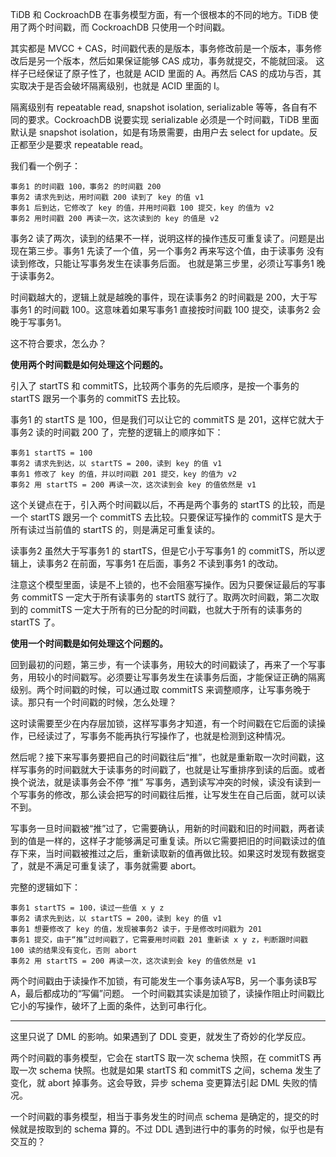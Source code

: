 TiDB 和 CockroachDB 在事务模型方面，有一个很根本的不同的地方。TiDB 使用了两个时间戳，而 CockroachDB 只使用一个时间戳。

其实都是 MVCC + CAS，时间戳代表的是版本，事务修改前是一个版本，事务修改后是另一个版本，然后如果保证能够 CAS 成功，事务就提交，不能就回滚。
这样子已经保证了原子性了，也就是 ACID 里面的 A。再然后 CAS 的成功与否，其实取决于是否会破坏隔离级别，也就是 ACID 里面的 I。

隔离级别有 repeatable read, snapshot isolation, serializable 等等，各自有不同的要求。CockroachDB 说要实现 serializable 必须是一个时间戳，TiDB 里面默认是 snapshot isolation，如是有场景需要，由用户去 select for update。反正都至少是要求 repeatable read。

我们看一个例子：

	事务1 的时间戳 100，事务2 的时间戳 200
	事务2 请求先到达，用时间戳 200 读到了 key 的值 v1
	事务1 后到达，它修改了 key 的值，并用时间戳 100 提交，key 的值为 v2
	事务2 用时间戳 200 再读一次，这次读到的 key 的值是 v2
	
事务2 读了两次，读到的结果不一样，说明这样的操作违反可重复读了。问题是出现在第三步。事务1 先读了一个值，另一个事务2 再来写这个值，由于读事务 没有读到修改，只能让写事务发生在读事务后面。
也就是第三步里，必须让写事务1 晚于读事务2。

时间戳越大的，逻辑上就是越晚的事件，现在读事务2 的时间戳是 200，大于写事务1 的时间戳 100。这意味着如果写事务1 直接按时间戳 100 提交，读事务2 会晚于写事务1。

这不符合要求，怎么办？

**使用两个时间戳是如何处理这个问题的。**

引入了 startTS 和 commitTS，比较两个事务的先后顺序，是按一个事务的 startTS 跟另一个事务的 commitTS 去比较。

事务1 的 startTS 是 100，但是我们可以让它的 commitTS 是 201，这样它就大于事务2 读的时间戳 200 了，完整的逻辑上的顺序如下：

	事务1 startTS = 100
	事务2 请求先到达，以 startTS = 200，读到 key 的值 v1
	事务1 修改了 key 的值，并以时间戳 201 提交，key 的值为 v2
	事务2 用 startTS = 200 再读一次，这次读到会 key 的值依然是 v1

这个关键点在于，引入两个时间戳以后，不再是两个事务的 startTS 的比较，而是一个 startTS 跟另一个 commitTS 去比较。只要保证写操作的 commitTS 是大于所有读过当前值的 startTS 的，则是满足可重复读的。

读事务2 虽然大于写事务1 的 startTS，但是它小于写事务1 的 commitTS，所以逻辑上，读事务2 在前面，写事务1 在后面，事务2 不读到事务1 的改动。

注意这个模型里面，读是不上锁的，也不会阻塞写操作。因为只要保证最后的写事务 commitTS 一定大于所有读事务的 startTS 就行了。取两次时间戳，第二次取到的 commitTS 一定大于所有的已分配的时间戳，也就大于所有的读事务的 startTS 了。

**使用一个时间戳是如何处理这个问题的。**

回到最初的问题，第三步，有一个读事务，用较大的时间戳读了，再来了一个写事务，用较小的时间戳写。必须要让写事务发生在读事务后面，才能保证正确的隔离级别。两个时间戳的时候，可以通过取 commitTS 来调整顺序，让写事务晚于读。那只有一个时间戳的时候，怎么处理？

这时读需要至少在内存层加锁，这样写事务才知道，有一个时间戳在它后面的读操作，已经读过了，写事务不能再执行写操作了，也就是检测到这种情况。

然后呢？接下来写事务要把自己的时间戳往后“推”，也就是重新取一次时间戳，这样写事务的时间戳就大于读事务的时间戳了，也就是让写重排序到读的后面。或者换个说法，就是读事务会不停 “推” 写事务，遇到读写冲突的时候，读没有读到一个写事务的修改，那么读会把写的时间戳往后推，让写发生在自己后面，就可以读不到。

写事务一旦时间戳被“推”过了，它需要确认，用新的时间戳和旧的时间戳，两者读到的值是一样的，这样子才能够满足可重复读。所以它需要把旧的时间戳读过的值存下来，当时间戳被推过之后，重新读取新的值再做比较。如果这时发现有数据变了，就是不满足可重复读了，事务就需要 abort。

完整的逻辑如下：

	事务1 startTS = 100，读过一些值 x y z
	事务2 请求先到达，以 startTS = 200，读到 key 的值 v1
	事务1 想要修改了 key 的值，发现被事务2 读于，于是修改时间戳为 201
	事务1 提交，由于“推”过时间戳了，它需要用时间戳 201 重新读 x y z，判断跟时间戳 100 读的结果没有变化，否则 abort
	事务2 用 startTS = 200 再读一次，这次读到会 key 的值依然是 v1
	
两个时间戳由于读操作不加锁，有可能发生一个事务读A写B，另一个事务读B写A，最后都成功的“写偏”问题。
一个时间戳其实读是加锁了，读操作阻止时间戳比它小的写操作，破坏了上面的条件，达到可串行化。

------------------

这里只说了 DML 的影响。如果遇到了 DDL 变更，就发生了奇妙的化学反应。

两个时间戳的事务模型，它会在 startTS 取一次 schema 快照，在 commitTS 再取一次 schema 快照。也就是如果 startTS 和 commitTS 之间，schema 发生了变化，就 abort 掉事务。这会导致，异步 schema 变更算法引起 DML 失败的情况。

一个时间戳的事务模型，相当于事务发生的时间点 schema 是确定的，提交的时候就是按取到的 schema 算的。不过 DDL 遇到进行中的事务的时候，似乎也是有交互的？

